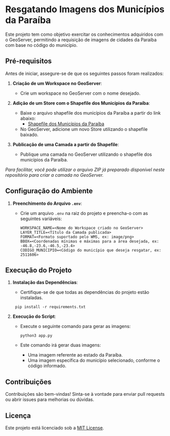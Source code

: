 # Resgatando Imagens dos Municípios da Paraíba

Este projeto tem como objetivo exercitar os conhecimentos adquiridos com o GeoServer, permitindo a requisição de imagens de cidades da Paraíba com base no código do município.

## Pré-requisitos

Antes de iniciar, assegure-se de que os seguintes passos foram realizados:

1. **Criação de um Workspace no GeoServer**:

   - Crie um workspace no GeoServer com o nome desejado.

2. **Adição de um Store com o Shapefile dos Municípios da Paraíba**:

   - Baixe o arquivo shapefile dos municípios da Paraíba a partir do link abaixo:
     - [Shapefile dos Municípios da Paraíba](https://geoftp.ibge.gov.br/organizacao_do_territorio/malhas_territoriais/malhas_municipais/municipio_2023/UFs/PB/PB_Municipios_2023.zip)
   - No GeoServer, adicione um novo Store utilizando o shapefile baixado.

3. **Publicação de uma Camada a partir do Shapefile**:
   - Publique uma camada no GeoServer utilizando o shapefile dos municípios da Paraíba.

_Para facilitar, você pode utilizar o arquivo ZIP já preparado disponível neste repositório para criar a camada no GeoServer._

## Configuração do Ambiente

1. **Preenchimento do Arquivo `.env`**:

   - Crie um arquivo `.env` na raiz do projeto e preencha-o com as seguintes variáveis:

     ```
     WORKSPACE_NAME=<Nome do Workspace criado no GeoServer>
     LAYER_TITLE=<Título da Camada publicada>
     FORMAT=<Formato suportado pelo WMS, ex: image/png>
     BBOX=<Coordenadas mínimas e máximas para a área desejada, ex: -46.8,-23.6,-46.5,-23.4>
     CODIGO_MUNICIPIO=<Código do município que deseja resgatar, ex: 2511606>
     ```

## Execução do Projeto

1. **Instalação das Dependências**:

   - Certifique-se de que todas as dependências do projeto estão instaladas.

   ```
    pip install -r requirements.txt
   ```

2. **Execução do Script**:

   - Execute o seguinte comando para gerar as imagens:

     ```
     python3 app.py
     ```

   - Este comando irá gerar duas imagens:
     - Uma imagem referente ao estado da Paraíba.
     - Uma imagem específica do município selecionado, conforme o código informado.

## Contribuições

Contribuições são bem-vindas! Sinta-se à vontade para enviar pull requests ou abrir issues para melhorias ou dúvidas.

## Licença

Este projeto está licenciado sob a [MIT License](LICENSE).
